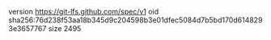 version https://git-lfs.github.com/spec/v1
oid sha256:76d238f53aa18b345d9c204598b3e01dfec5084d7b5bd170d6148293e3657767
size 2495
